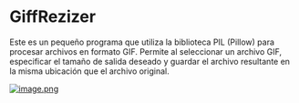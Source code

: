 # GiffRezizer
Este es un pequeño programa que utiliza la biblioteca PIL (Pillow) para procesar archivos en formato GIF. Permite al seleccionar un archivo GIF, especificar el tamaño de salida deseado y guardar el archivo resultante en la misma ubicación que el archivo original.


   [![image.png](https://i.postimg.cc/ZnDRLF9m/image.png)](https://postimg.cc/zHK8zhS2)
